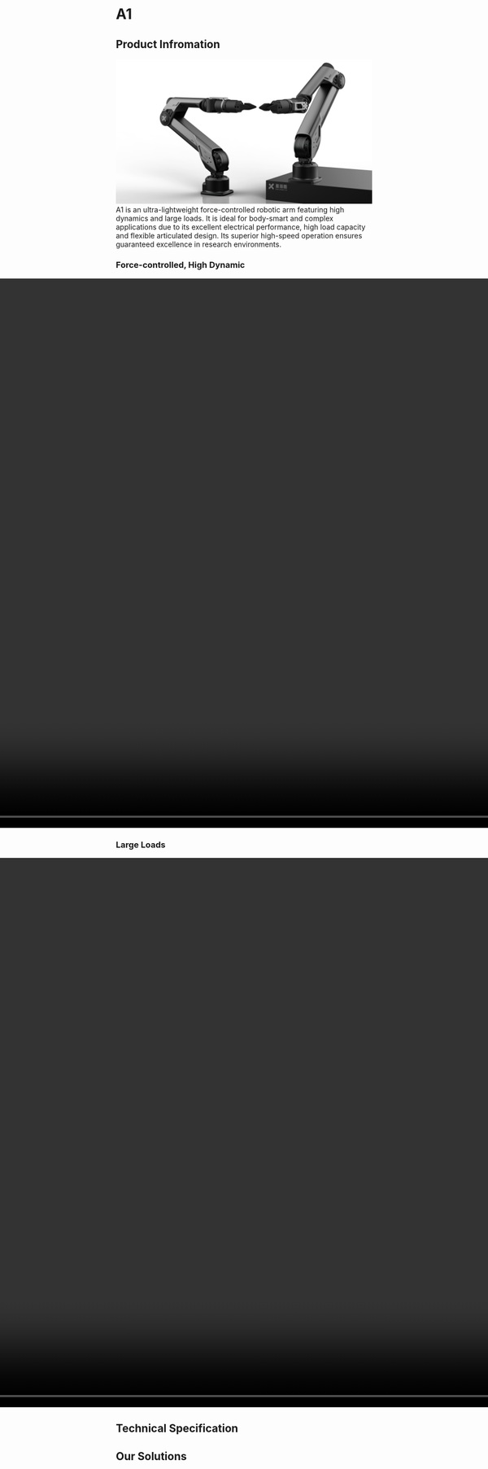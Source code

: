 # A1
## Product Infromation
![A1 image](../product_images_video/A1/A1.png)
A1 is an ultra-lightweight force-controlled robotic arm featuring high dynamics and large loads. 
It is ideal for body-smart and complex applications due to its excellent electrical performance, 
high load capacity and flexible articulated design. 
Its superior high-speed operation ensures guaranteed excellence in research environments.
### Force-controlled, High Dynamic
<div style="display: flex; justify-content: center; align-items: center;">
<video width="1920" height="1080" controls>
  <source src="../../product_images_video/A1/A1_1_compress.mp4" type="video/mp4">
  Your browser does not support the video tag.
</video>
</div>

### Large Loads
<div style="display: flex; justify-content: center; align-items: center;">
<video width="1920" height="1080" controls>
  <source src="../../product_images_video/A1/A1_2_compress.mp4" type="video/mp4">
  Your browser does not support the video tag.
</video>
</div>

## Technical Specification

## Our Solutions
